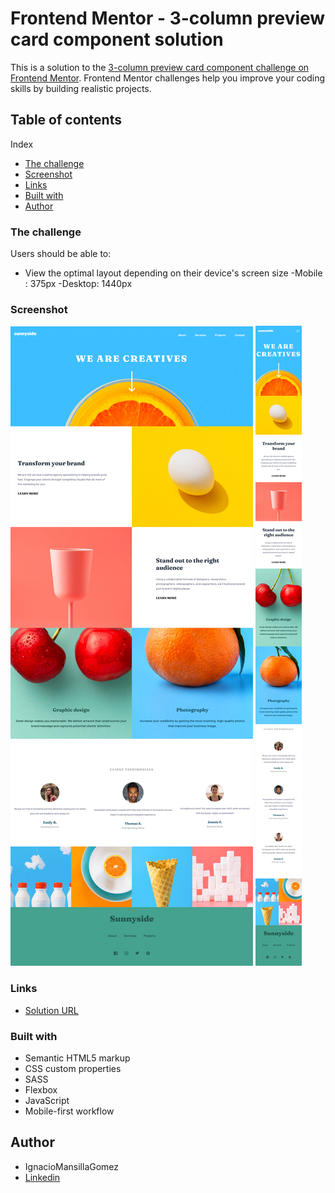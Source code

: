 # Frontend Mentor - 3-column preview card component solution

This is a solution to the [3-column preview card component challenge on Frontend Mentor](https://www.frontendmentor.io/challenges/3column-preview-card-component-pH92eAR2-). Frontend Mentor challenges help you improve your coding skills by building realistic projects.

## Table of contents

Index

- [The challenge](#the-challenge)
- [Screenshot](#screenshot)
- [Links](#links)
- [Built with](#built-with)
- [Author](#author)

### The challenge

Users should be able to:

- View the optimal layout depending on their device's screen size
  -Mobile : 375px
  -Desktop: 1440px

### Screenshot

![](\Screenshots\Sunnyside-Agency-Landing-Page-Desk.png)
![](\Screenshots\Sunnyside-Agency-Landing-Page-Mobile.png)

### Links

- [Solution URL](https://ignaciomansillagomez.github.io/SunnySide-Agency-Landing-Page/)

### Built with

- Semantic HTML5 markup
- CSS custom properties
- SASS
- Flexbox
- JavaScript
- Mobile-first workflow

## Author

- IgnacioMansillaGomez
- [Linkedin](https://www.linkedin.com/in/ignacio-mansilla-gomez-3502551a3/)
